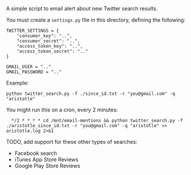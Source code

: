 A simple script to email alert about new Twitter search results.

You must create a `settings.py` file in this directory, defining the following:

    TWITTER_SETTINGS = {
        "consumer_key": "..",
        "consumer_secret": "..",
        "access_token_key": "..",
        "access_token_secret": ".."
    }

    GMAIL_USER = ".."
    GMAIL_PASSWORD = ".."

Example:

    python twitter_search.py -f ./since_id.txt -r "you@gmail.com" -q "aristotle"

You might run this on a cron, every 2 minutes:

      */2 * * * * cd /mnt/email-mentions && python twitter_search.py -f ./aristotle_since_id.txt -r "you@gmail.com" -q "aristotle" >> aristotle.log 2>&1


TODO, add support for these other types of searches:

* Facebook search
* iTunes App Store Reviews
* Google Play Store Reviews

